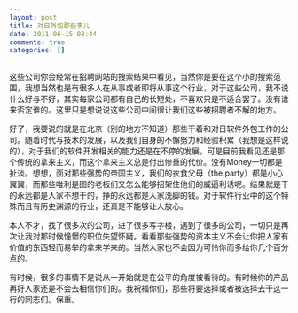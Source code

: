 ```yaml
---
layout: post
title: 对日外包那些事儿
date: 2011-06-15 08:44
comments: true
categories: []
---
```

<p>这些公司你会经常在招聘网站的搜索结果中看见，当然你是要在这个小的搜索范围，我想当然也是有很多人在从事或者即将从事这个行业，对于这些公司，我不说什么好与不好，其实每家公司都有自己的长短处，不喜欢只是不适合罢了。没有谁来否定谁的。这里只是想说说这些公司中间很让我们这些被招聘者不解的地方。</p>
<p>好了，我要说的就是在北京（别的地方不知道）那些干着和对日软件外包工作的公司。随着时代与技术的发展，以及我们自身的不懈努力和经验积累（我想是这样说的），对于我们的软件开发相关的能力还是在不停的发展，可是目前我看见还是那个传统的拿来主义，而这个拿来主义总是付出惨重的代价。没有Money一切都是扯淡。想想，面对那些强势的帝国主义，我们的衣食父母（the party）都是小心翼翼，而那些唯利是图的老板们又怎么能够招架住他们的威逼利诱呢。结果就是干的永远都是人家不想干的，挣的永远都是人家洗脚的钱。对于软件行业中的这个特殊而且有历史渊源的行业，还真是不能够让人放心。</p>
<p>本人不才，找了很多次的公司，进了很多写字楼，遇到了很多的公司，一切只是再次让我对那时候憧憬的职位失望怀疑。看看那些强势的资本主义不会让你把人家有价值的东西轻而易举的拿来学来的。当然人家也不会因为可怜你而多给你几个百分点的。</p>
<p>有时候，很多的事情不是说从一开始就是在公平的角度被看待的。有时候你的产品再好人家还是不会去相信你们的。我祝福你们，那些将要选择或者被选择去干这一行的同志们。保重。</p>

